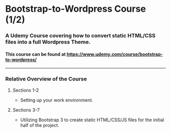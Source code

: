 # Bootstrap-to-Wordpress Course (1/2)

### A Udemy Course covering how to convert static HTML/CSS files into a full Wordpress Theme.
#### This course can be found at https://www.udemy.com/course/bootstrap-to-wordpress/

---

### Relative Overview of the Course
1. Sections 1-2
   * Setting up your work environment.

1. Sections 3-7
   * Utilizing Bootstrap 3 to create static HTML/CSS/JS files for the initial half of the project.
